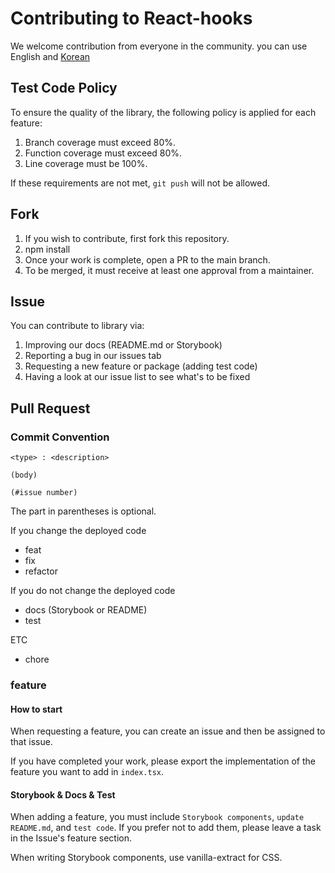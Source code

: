 # Contributing to React-hooks

We welcome contribution from everyone in the community.
you can use English and [Korean](https://github.com/Rapiders/react-hooks/tree/main/.github/CONTRIBUTING.ko.md)

## Test Code Policy

To ensure the quality of the library, the following policy is applied for each feature:

1. Branch coverage must exceed 80%.
2. Function coverage must exceed 80%.
3. Line coverage must be 100%.

If these requirements are not met, `git push` will not be allowed.

## Fork

1. If you wish to contribute, first fork this repository.
2. npm install
3. Once your work is complete, open a PR to the main branch.
4. To be merged, it must receive at least one approval from a maintainer.

## Issue

You can contribute to library via:

1. Improving our docs (README.md or Storybook)
2. Reporting a bug in our issues tab
3. Requesting a new feature or package (adding test code)
4. Having a look at our issue list to see what's to be fixed

## Pull Request

### Commit Convention

```
<type> : <description>

(body)

(#issue number)
```

The part in parentheses is optional.

If you change the deployed code

- feat
- fix
- refactor

If you do not change the deployed code

- docs (Storybook or README)
- test

ETC

- chore

### feature

#### How to start

When requesting a feature, you can create an issue and then be assigned to that issue.

If you have completed your work, please export the implementation of the feature you want to add in `index.tsx`.

#### Storybook & Docs & Test

When adding a feature, you must include `Storybook components`, `update README.md`, and `test code`. If you prefer not to add them, please leave a task in the Issue's feature section.

When writing Storybook components, use vanilla-extract for CSS.
